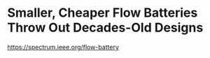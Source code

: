 # Smaller, Cheaper Flow Batteries Throw Out Decades-Old Designs 
 <https://spectrum.ieee.org/flow-battery>
